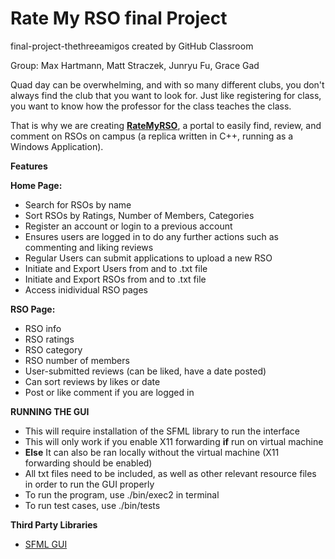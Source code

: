 # Rate My RSO final Project
final-project-thethreeamigos created by GitHub Classroom

Group: Max Hartmann, Matt Straczek, Junryu Fu, Grace Gad

Quad day can be overwhelming, and with so many different clubs, you don't always find the club that you want to look for. Just like registering for class, you want to know how the professor for the class teaches the class. 

That is why we are creating <ins>**RateMyRSO**</ins>, a portal to easily find, review, and comment on RSOs on campus (a replica written in C++, running as a Windows Application).

**Features**

**Home Page:**

+ Search for RSOs by name
+ Sort RSOs by Ratings, Number of Members, Categories
+ Register an account or login to a previous account
+ Ensures users are logged in to do any further actions such as commenting and liking reviews
+ Regular Users can submit applications to upload a new RSO
+ Initiate and Export Users from and to .txt file
+ Initiate and Export RSOs from and to .txt file
+ Access inidividual RSO pages

**RSO Page:**

+ RSO info
+ RSO ratings
+ RSO category
+ RSO number of members
+ User-submitted reviews (can be liked, have a date posted)
+ Can sort reviews by likes or date
+ Post or like comment if you are logged in

**RUNNING THE GUI**

+ This will require installation of the SFML library to run the interface
+ This will only work if you enable X11 forwarding **if** run on virtual machine
+ **Else** It can also be ran locally without the virtual machine (X11 forwarding should be enabled)
+ All txt files need to be included, as well as other relevant resource files in order to run the GUI properly
+ To run the program, use ./bin/exec2 in terminal
+ To run test cases, use ./bin/tests


**Third Party Libraries**
+ [SFML GUI](https://www.sfml-dev.org/download.php)
